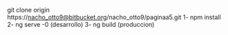git clone origin https://nacho_otto9@bitbucket.org/nacho_otto9/paginaa5.git
1- npm install
2- ng serve -0  (desarrollo)
3- ng build (produccion)


